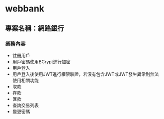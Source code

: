 # webbank
## 專案名稱：網路銀行
### 業務內容
-  註冊用戶
  - 用戶密碼使用BCrypt進行加密  
-  用戶登入
  - 用戶登入後使用JWT進行權限驗證，若沒有包含JWT或JWT發生異常則無法使用相關功能
  -  取款
  -  存款
  -  匯款
  -  查詢交易列表
  -  變更密碼
 
